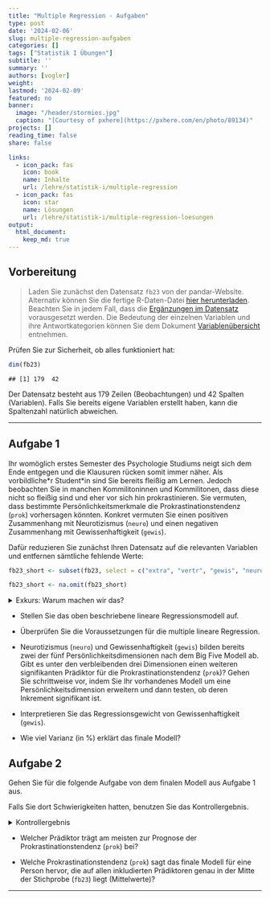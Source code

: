 ```yaml
---
title: "Multiple Regression - Aufgaben" 
type: post
date: '2024-02-06' 
slug: multiple-regression-aufgaben
categories: [] 
tags: ["Statistik I Übungen"] 
subtitle: ''
summary: '' 
authors: [vogler]
weight:
lastmod: '2024-02-09'
featured: no
banner:
  image: "/header/stormies.jpg"
  caption: "[Courtesy of pxhere](https://pxhere.com/en/photo/89134)"
projects: []
reading_time: false
share: false

links:
  - icon_pack: fas
    icon: book
    name: Inhalte
    url: /lehre/statistik-i/multiple-regression
  - icon_pack: fas
    icon: star
    name: Lösungen
    url: /lehre/statistik-i/multiple-regression-loesungen
output:
  html_document:
    keep_md: true
---
```



## Vorbereitung



> Laden Sie zunächst den Datensatz `fb23` von der pandar-Website. Alternativ können Sie die fertige R-Daten-Datei [<i class="fas fa-download"></i> hier herunterladen](/daten/fb23.rda). Beachten Sie in jedem Fall, dass die [Ergänzungen im Datensatz](/lehre/statistik-i/multiple-regression/#prep) vorausgesetzt werden. Die Bedeutung der einzelnen Variablen und ihre Antwortkategorien können Sie dem Dokument [Variablenübersicht](/lehre/statistik-i/variablen.pdf) entnehmen.

Prüfen Sie zur Sicherheit, ob alles funktioniert hat: 


```r
dim(fb23)
```

```
## [1] 179  42
```

Der Datensatz besteht aus 179 Zeilen (Beobachtungen) und 42 Spalten (Variablen). Falls Sie bereits eigene Variablen erstellt haben, kann die Spaltenzahl natürlich abweichen.


***

## Aufgabe 1

Ihr womöglich erstes Semester des Psychologie Studiums neigt sich dem Ende entgegen und die Klausuren rücken somit immer näher. Als vorbildliche\*r Student\*in sind Sie bereits fleißig am Lernen.
Jedoch beobachten Sie in manchen Kommilitoninnen und Kommilitonen, dass diese nicht so fleißig sind und eher vor sich hin prokrastinieren.
Sie vermuten, dass bestimmte Persönlichkeitsmerkmale die Prokrastinationstendenz (`prok`) vorhersagen könnten. Konkret vermuten Sie einen positiven Zusammenhang mit Neurotizismus (`neuro`) und einen negativen Zusammenhang mit Gewissenhaftigkeit (`gewis`).

Dafür reduzieren Sie zunächst Ihren Datensatz auf die relevanten Variablen und entfernen sämtliche fehlende Werte:


```r
fb23_short <- subset(fb23, select = c("extra", "vertr", "gewis", "neuro", "offen", "prok"))

fb23_short <- na.omit(fb23_short)
```

<details>

<summary>Exkurs: Warum machen wir das?</summary>

Zum einen fällt es uns so leichter den Überblick über unsere Daten zu behalten.
Zum anderen ist uns bereits im Kapitel [Multiple Regression](/lehre/statistik-i/multiple-regression) eine Fehlermeldung bei der Verwendung des Befehls `anova()` in Kombination mit fehlenden Werten (`NA`) begegnet.
Da wir im Folgenden erneut mit den Big Five Variablen arbeiten, gehen wir dieser Fehlermeldung bereits im Vorhinein aus dem Weg.


```r
#Gibt es mindestens ein fehlenden Wert auf den 6 Variablen?
anyNA(fb23[, c("extra", "vertr", "gewis", "neuro", "offen", "prok")])
```

```
## [1] TRUE
```

```r
#Auf welcher Variable und wie viele NA's gibt es?
summary(fb23[, c("extra", "vertr", "gewis", "neuro", "offen", "prok")])
```

```
##      extra           vertr           gewis           neuro           offen     
##  Min.   :1.000   Min.   :1.000   Min.   :1.500   Min.   :1.000   Min.   :1.50  
##  1st Qu.:2.500   1st Qu.:3.000   1st Qu.:3.000   1st Qu.:2.500   1st Qu.:3.00  
##  Median :3.000   Median :3.500   Median :3.500   Median :3.500   Median :4.00  
##  Mean   :3.268   Mean   :3.463   Mean   :3.531   Mean   :3.355   Mean   :3.74  
##  3rd Qu.:4.000   3rd Qu.:4.000   3rd Qu.:4.000   3rd Qu.:4.000   3rd Qu.:4.50  
##  Max.   :5.000   Max.   :5.000   Max.   :5.000   Max.   :5.000   Max.   :5.00  
##                  NA's   :1                                                     
##       prok      
##  Min.   :1.500  
##  1st Qu.:2.200  
##  Median :2.500  
##  Mean   :2.545  
##  3rd Qu.:2.950  
##  Max.   :3.800  
## 
```

```r
#ein NA auf vertr
```

</details>

*   Stellen Sie das oben beschriebene lineare Regressionsmodell auf.

*   Überprüfen Sie die Voraussetzungen für die multiple lineare Regression.

*   Neurotizismus (`neuro`) und Gewissenhaftigkeit (`gewis`) bilden bereits zwei der fünf Persönlichkeitsdimensionen nach dem Big Five Modell ab. Gibt es unter den verbleibenden drei Dimensionen einen weiteren signifikanten Prädiktor für die Prokrastinationstendenz (`prok`)? Gehen Sie schrittweise vor, indem Sie Ihr vorhandenes Modell um eine Persönlichkeitsdimension erweitern und dann testen, ob deren Inkrement signifikant ist.

*   Interpretieren Sie das Regressionsgewicht von Gewissenhaftigkeit (`gewis`).

*   Wie viel Varianz (in %) erklärt das finale Modell?


## Aufgabe 2

Gehen Sie für die folgende Aufgabe von dem finalen Modell aus Aufgabe 1 aus.

Falls Sie dort Schwierigkeiten hatten, benutzen Sie das Kontrollergebnis.

<details>

<summary>Kontrollergebnis</summary>


```r
mod_final <- lm(prok ~ neuro + gewis + extra, data = fb23_short)
```

</details>

*   Welcher Prädiktor trägt am meisten zur Prognose der Prokrastinationstendenz (`prok`) bei?

*   Welche Prokrastinationstendenz (`prok`) sagt das finale Modell für eine Person hervor, die auf allen inkludierten Prädiktoren genau in der Mitte der Stichprobe (`fb23`) liegt (Mittelwerte)?


***



